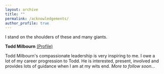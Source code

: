 ```yaml
---
layout: archive
title: ""
permalink: /acknowledgements/
author_profile: true
---
```


I stand on the shoulders of these and many giants.

**Todd Milbourn** [(Profile)](https://olin.wustl.edu/faculty/todd-milbourn)

Todd Milbourn's compassionate leadership is very inspiring to me.  I owe a lot of my career progression to Todd. He is interested, present, involved and provides lots of guidance when I am at my wits end. *More to follow soon...* <br>
              
<!--- **Richard Frankel** [(Profile)](https://olin.wustl.edu/faculty/richard-frankel) -->
 


<!--- **Jared Jennings** [(Profile)](https://olin.wustl.edu/faculty/jared-jennings) -->



<!--- **MaryJane Rabier** [(Profile)](https://olin.wustl.edu/faculty/maryjane-rabier) -->

